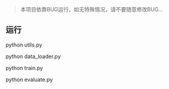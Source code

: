 > 本项目依靠BUG运行，如无特殊情况，请不要随意修改BUG...



## 运行

python utils.py

python data_loader.py

python train.py

python evaluate.py

